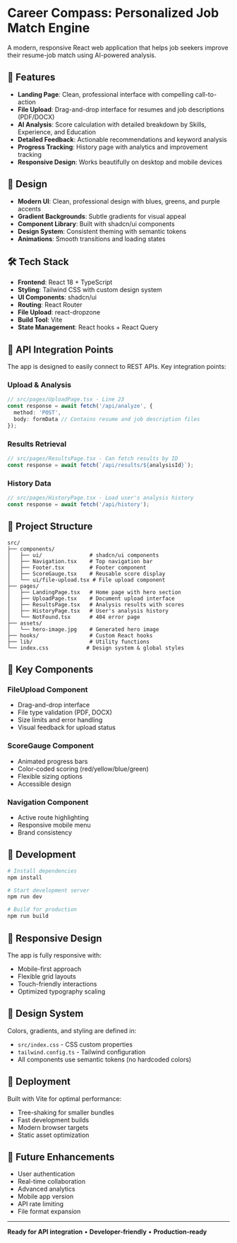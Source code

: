 # Career Compass: Personalized Job Match Engine

A modern, responsive React web application that helps job seekers improve their resume-job match using AI-powered analysis.

## 🚀 Features

- **Landing Page**: Clean, professional interface with compelling call-to-action
- **File Upload**: Drag-and-drop interface for resumes and job descriptions (PDF/DOCX)
- **AI Analysis**: Score calculation with detailed breakdown by Skills, Experience, and Education
- **Detailed Feedback**: Actionable recommendations and keyword analysis
- **Progress Tracking**: History page with analytics and improvement tracking
- **Responsive Design**: Works beautifully on desktop and mobile devices

## 🎨 Design

- **Modern UI**: Clean, professional design with blues, greens, and purple accents
- **Gradient Backgrounds**: Subtle gradients for visual appeal
- **Component Library**: Built with shadcn/ui components
- **Design System**: Consistent theming with semantic tokens
- **Animations**: Smooth transitions and loading states

## 🛠 Tech Stack

- **Frontend**: React 18 + TypeScript
- **Styling**: Tailwind CSS with custom design system
- **UI Components**: shadcn/ui
- **Routing**: React Router
- **File Upload**: react-dropzone
- **Build Tool**: Vite
- **State Management**: React hooks + React Query

## 🔗 API Integration Points

The app is designed to easily connect to REST APIs. Key integration points:

### Upload & Analysis
```typescript
// src/pages/UploadPage.tsx - Line 23
const response = await fetch('/api/analyze', {
  method: 'POST',
  body: formData // Contains resume and job description files
});
```

### Results Retrieval
```typescript
// src/pages/ResultsPage.tsx - Can fetch results by ID
const response = await fetch(`/api/results/${analysisId}`);
```

### History Data
```typescript  
// src/pages/HistoryPage.tsx - Load user's analysis history
const response = await fetch('/api/history');
```

## 📁 Project Structure

```
src/
├── components/
│   ├── ui/               # shadcn/ui components
│   ├── Navigation.tsx    # Top navigation bar
│   ├── Footer.tsx        # Footer component
│   ├── ScoreGauge.tsx    # Reusable score display
│   └── ui/file-upload.tsx # File upload component
├── pages/
│   ├── LandingPage.tsx   # Home page with hero section
│   ├── UploadPage.tsx    # Document upload interface
│   ├── ResultsPage.tsx   # Analysis results with scores
│   ├── HistoryPage.tsx   # User's analysis history
│   └── NotFound.tsx      # 404 error page
├── assets/
│   └── hero-image.jpg    # Generated hero image
├── hooks/                # Custom React hooks
├── lib/                  # Utility functions
└── index.css            # Design system & global styles
```

## 🎯 Key Components

### FileUpload Component
- Drag-and-drop interface
- File type validation (PDF, DOCX)
- Size limits and error handling
- Visual feedback for upload status

### ScoreGauge Component  
- Animated progress bars
- Color-coded scoring (red/yellow/blue/green)
- Flexible sizing options
- Accessible design

### Navigation Component
- Active route highlighting
- Responsive mobile menu
- Brand consistency

## 🔧 Development

```bash
# Install dependencies
npm install

# Start development server
npm run dev

# Build for production
npm run build
```

## 📱 Responsive Design

The app is fully responsive with:
- Mobile-first approach
- Flexible grid layouts
- Touch-friendly interactions
- Optimized typography scaling

## 🎨 Design System

Colors, gradients, and styling are defined in:
- `src/index.css` - CSS custom properties
- `tailwind.config.ts` - Tailwind configuration
- All components use semantic tokens (no hardcoded colors)

## 🚀 Deployment

Built with Vite for optimal performance:
- Tree-shaking for smaller bundles
- Fast development builds
- Modern browser targets
- Static asset optimization

## 🔮 Future Enhancements

- User authentication
- Real-time collaboration
- Advanced analytics
- Mobile app version
- API rate limiting
- File format expansion

---

**Ready for API integration** • **Developer-friendly** • **Production-ready**
